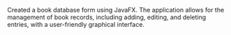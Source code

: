 Created a book database form using JavaFX. The application allows for the management of book records, including adding, editing, and deleting entries, with a user-friendly graphical interface.
